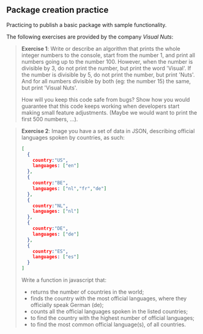 ## Package creation practice
Practicing to publish a basic package with sample functionality.

The following exercises are provided by the company *Visual Nuts*:
> **Exercise 1**:
> Write or describe an algorithm that prints the whole integer numbers to the console, start
> from the number 1, and print all numbers going up to the number 100.
> However, when the number is divisible by 3, do not print the number, but print the word
> 'Visual'. If the number is divisible by 5, do not print the number, but print 'Nuts'. And for
> all numbers divisible by both (eg: the number 15) the same, but print 'Visual Nuts'.
>
> How will you keep this code safe from bugs? Show how you would guarantee that this code
> keeps working when developers start making small feature adjustments. (Maybe we would
> want to print the first 500 numbers, ...).

> **Exercise 2**:
> Image you have a set of data in JSON, describing official languages spoken by countries,
> as such:
> ```json
> [
>   {
>     country:"US",
>     languages: ["en"]
>   },
>   {
>     country:"BE",
>     languages: ["nl","fr","de"]
>   },
>   {
>     country:"NL",
>     languages: ["nl"]
>   },
>   {
>     country:"DE",
>     languages: ["de"]
>   },
>   {
>     country:"ES",
>     languages: ["es"]
>   }
> ]
> ```
> Write a function in javascript that:
> - returns the number of countries in the world;
> - finds the country with the most official languages, where they officially speak German (de); 
> - counts all the official languages spoken in the listed countries;
> - to find the country with the highest number of official languages;
> - to find the most common official language(s), of all countries.
